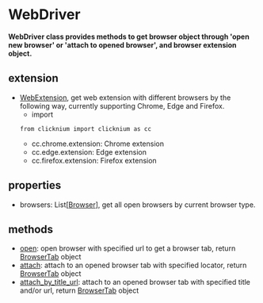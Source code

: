 # WebDriver <!-- {docsify-ignore-all} -->

**WebDriver class provides methods to get browser object through 'open new browser' or 'attach to opened browser', and browser extension object.**

## extension
- [WebExtension](./doc/api/python/webdriver/webextension/webextension.md), get web extension with different browsers by the following way, currently supporting Chrome, Edge and Firefox.   
    - import
  ```
  from clicknium import clicknium as cc
  ```
  - cc.chrome.extension: Chrome extension
  - cc.edge.extension: Edge extension
  - cc.firefox.extension: Firefox extension

## properties
- browsers: List[[Browser](./doc/api/python/webdriver/browser/browser.md)], get all open browsers by current browser type.

## methods

- [open](./doc/api/python/webdriver/open.md): open browser with specified url to get a browser tab, return [BrowserTab](./doc/api/python/webdriver/browser/browsertab/browser_tab.md) object
- [attach](./doc/api/python/webdriver/attach.md): attach to an opened browser tab with specified locator, return [BrowserTab](./doc/api/python/webdriver/browser/browsertab/browser_tab.md) object
- [attach_by_title_url](./doc/api/python/webdriver/attach_by_title_url.md): attach to an opened browser tab with specified title and/or url, return [BrowserTab](./doc/api/python/webdriver/browser/browsertab/browser_tab.md) object
